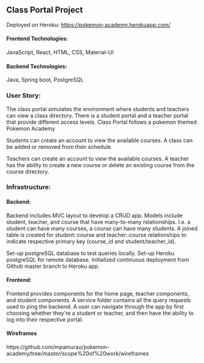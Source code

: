 <h2>Class Portal Project</h2>

Deployed on Heroku: https://pokemon-academy.herokuapp.com/

<h4>Frontend Technologies:</h4> JavaScript, React, HTML, CSS, Material-UI<br>
<h4>Backend Technologies:</h4> Java, Spring boot, PostgreSQL<br>

<h3>User Story:</h3>
<p>The class portal simulates the environment where students and teachers can view a class directory. There is a student portal and a teacher portal that provide different access levels. Class Portal follows a pokemon themed Pokemon Academy</p>
<p>Students can create an account to view the available courses. A class can be added or removed from their schedule.</p>
<p>Teachers can create an account to view the available courses. A teacher has the ability to create a new course or delete an existing course from the course directory.</p>


<h3>Infrastructure:</h3>
<h4>Backend:</h4>
<p>Backend includes MVC layout to develop a CRUD app. Models include student, teacher, and course that have many-to-many relationships. I.e. a student can have many courses, a course can have many students. A joined table is created for student::course and teacher::course relationships to indicate respective primary key (course_id and student/teacher_id).</p>

<p>Set-up postgreSQL database to test queries locally. Set-up Heroku postgreSQL for remote database.
Initialized continuous deployment from Github master branch to Heroku app.</p>

<h4>Frontend:</h4>
<p>Frontend provides components for the home page, teacher components, and student components. A service folder contains all the query requests used to ping the backend. A user can navigate through the app by first choosing whether they're a student or teacher, and then have the ability to log into their respective portal.</p>

<h4>Wireframes</h4>
https://github.com/mpamurao/pokemon-academy/tree/master/scope%20of%20work/wireframes
